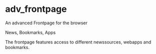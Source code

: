 # adv_frontpage
An advanced Frontpage for the browser

News, Bookmarks, Apps

The frontpage features access to different newssources, webapps and bookmarks. 
